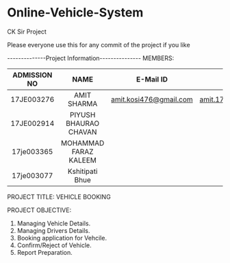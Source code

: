 # Online-Vehicle-System
CK Sir Project

Please everyone use this for any commit of the project if you like


--------------Project Information---------------
MEMBERS:

| ADMISSION NO     |         NAME           |         E-Mail ID             |    College Id                       |  Mobile Number   |
|:----------------:|:----------------------:|:-----------------------------:|:-----------------------------------:|:----------------:|
| 17JE003276	      | AMIT SHARMA	           |amit.kosi476@gmail.com         |amit.17je003276@cse.iitism.ac.in     |    9997920621    |
| 17JE002914	      | PIYUSH BHAURAO CHAVAN	 |                               |                                     |                  |
| 17je003365	      | MOHAMMAD FARAZ KALEEM	 |                               |                                     |                  | 
| 17je003077	      | Kshitipati Bhue        |                               |                                     |                  |


PROJECT TITLE:
VEHICLE BOOKING

PROJECT OBJECTIVE:
 1. Managing Vehicle Details.
 2. Managing Drivers Details. 
 3. Booking application for Vehcile.
 4. Confirm/Reject of Vehicle. 
 5. Report Preparation.																								
